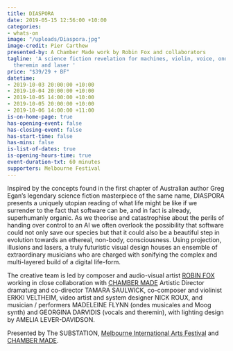 ```yaml
---
title: DIASPORA
date: 2019-05-15 12:56:00 +10:00
categories:
- whats-on
image: "/uploads/Diaspora.jpg"
image-credit: Pier Carthew
presented-by: A Chamber Made work by Robin Fox and collaborators
tagline: 'A science fiction revelation for machines, violin, voice, ondes musicales,
  theremin and laser '
price: "$39/29 + BF"
datetime:
- 2019-10-03 20:00:00 +10:00
- 2019-10-04 20:00:00 +10:00
- 2019-10-05 14:00:00 +10:00
- 2019-10-05 20:00:00 +10:00
- 2019-10-06 14:00:00 +11:00
is-on-home-page: true
has-opening-event: false
has-closing-event: false
has-start-time: false
has-mins: false
is-list-of-dates: true
is-opening-hours-time: true
event-duration-txt: 60 minutes
supporters: Melbourne Festival
---
```


Inspired by the concepts found in the first chapter of Australian author Greg Egan’s legendary science fiction masterpiece of the same name, DIASPORA presents a uniquely utopian reading of what life might be like if we surrender to the fact that software can be, and in fact is already, superhumanly organic. As we theorise and catastrophise about the perils of handing over control to an AI we often overlook the possibility that software could not only save our species but that it could also be a beautiful step in evolution towards an ethereal, non-body, consciousness. Using projection, illusions and lasers, a truly futuristic visual design houses an ensemble of extraordinary musicians who are charged with sonifying the complex and multi-layered build of a digital life-form.

The creative team is led by composer and audio-visual artist [ROBIN FOX](https://robinfox.com.au/) working in close collaboration with [CHAMBER MADE](http://www.chambermade.org) Artistic Director dramaturg and co-director TAMARA SAULWICK, co-composer and violinist  ERKKI VELTHEIM, video artist and system designer NICK ROUX, and musician / performers MADELEINE FLYNN (ondes musicales and Moog synth) and GEORGINA DARVIDIS (vocals and theremin), with lighting design by AMELIA LEVER-DAVIDSON.

Presented by The SUBSTATION, [Melbourne International Arts Festival](https://www.festival.melbourne/) and [CHAMBER MADE](http://www.chambermade.org).

